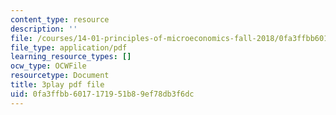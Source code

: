 ```yaml
---
content_type: resource
description: ''
file: /courses/14-01-principles-of-microeconomics-fall-2018/0fa3ffbb6017171951b89ef78db3f6dc_jHEPQpSKdbg.pdf
file_type: application/pdf
learning_resource_types: []
ocw_type: OCWFile
resourcetype: Document
title: 3play pdf file
uid: 0fa3ffbb-6017-1719-51b8-9ef78db3f6dc
---
```

